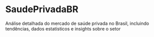 # SaudePrivadaBR
Análise detalhada do mercado de saúde privada no Brasil, incluindo tendências, dados estatísticos e insights sobre o setor
